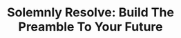 ---
layout: project-layout
bg-url: /img/background-project1.png
permalink: /projects/solemnlyresolve/
title: Solemnly Resolve&#58; Build The Preamble To Your Future 
intended: Students, Youth Organizations, Community Groups, Policy Makers, Civic Activists
keywords: Democracy, Diverse Stakeholders, Decision-making, Dynamic Debates, Critical Thinking, Consensus-building, Civic Engagement, Indian Constitution, Constitutional Values
duration: 60-90 mins
players: 5-100, Ideally 20
intro: Embrace the roles of civic actors, navigate intricate societal challenges, and collectively shape the constitutional values that define your society's future.  
description: <p class="simple-content">Traditional methods of learning and discussion may not always effectively capture the complexities and dynamics of critical engagement and understanding of complex societal issues, especially in the realms of rights, democracy, and diverse stakeholder involvement. In a world that demands active civic participation and informed decision-making, Solemnly Resolve fosters critical thinking, consensus-building, and a deep understanding of the dynamics of civic engagement. </p> <p class="simple-content"> Solemnly Resolve is a game that immerses participants in dynamic debates and discussions, assuming the roles of different civic actors. It is best played with twenty participants divided into four groups, with a total duration of approximately 60-90 minutes, including the briefing, gameplay, and a short debrief session. </p> <p class="simple-content"> At the end of the game, participants receive their own preamble of the constitution—a reflection of the cumulative impact of their choices on the social fabric. This unique outcome encapsulates the values and principles they upheld, offering profound insight into their collective decision-making. </p>
collaborations: The data and research for the game was undertaken at Fields of View. <ul><li>Anurag Shanker from NALSAR University of Law, Hyderabad </li><li> Rishabh Jain from Samsung R&D, Bangalore </li><li> Sharanya Venkataraghavan from Symbiosis Law School, Pune </li><li> Suruchi Soren from National Institute of Design, Gandhinagar </li><li> Tarun Mugunthan from Atlassian, Bangalore </li></ul> 
img1: /img/solemnlyresolve-img-1.png
img2: /img/solemnlyresolve-img-2.png
ide: solemnlyresolve
categories: project
thread: Policy Lab
tag: simulation
---
